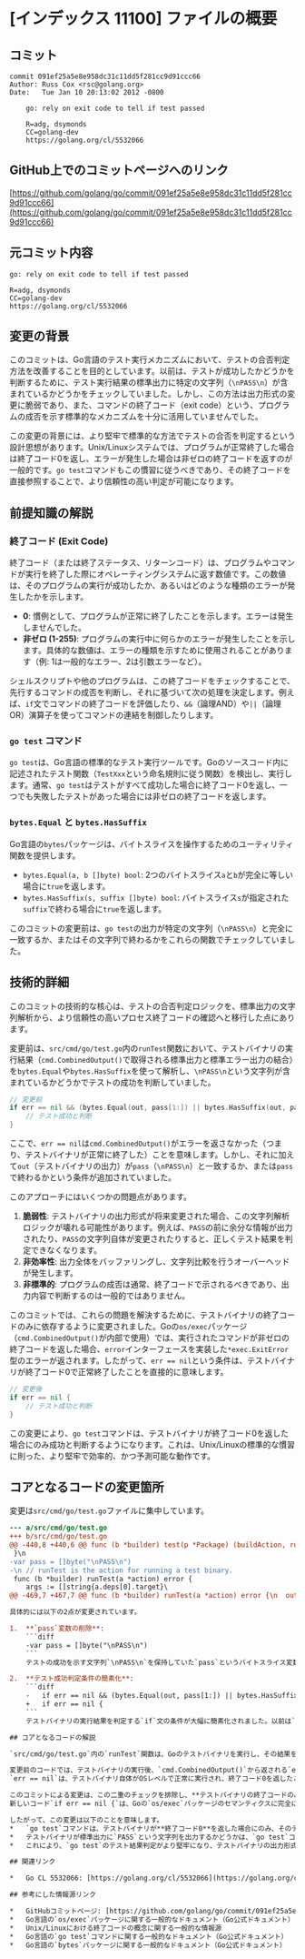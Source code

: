# [インデックス 11100] ファイルの概要

## コミット
```
commit 091ef25a5e8e958dc31c11dd5f281cc9d91ccc66
Author: Russ Cox <rsc@golang.org>
Date:   Tue Jan 10 20:13:02 2012 -0800

    go: rely on exit code to tell if test passed
    
    R=adg, dsymonds
    CC=golang-dev
    https://golang.org/cl/5532066
```

## GitHub上でのコミットページへのリンク

[https://github.com/golang/go/commit/091ef25a5e8e958dc31c11dd5f281cc9d91ccc66](https://github.com/golang/go/commit/091ef25a5e8e958dc31c11dd5f281cc9d91ccc66)

## 元コミット内容
```
go: rely on exit code to tell if test passed

R=adg, dsymonds
CC=golang-dev
https://golang.org/cl/5532066
```

## 変更の背景

このコミットは、Go言語のテスト実行メカニズムにおいて、テストの合否判定方法を改善することを目的としています。以前は、テストが成功したかどうかを判断するために、テスト実行結果の標準出力に特定の文字列（`\nPASS\n`）が含まれているかどうかをチェックしていました。しかし、この方法は出力形式の変更に脆弱であり、また、コマンドの終了コード（exit code）という、プログラムの成否を示す標準的なメカニズムを十分に活用していませんでした。

この変更の背景には、より堅牢で標準的な方法でテストの合否を判定するという設計思想があります。Unix/Linuxシステムでは、プログラムが正常終了した場合は終了コード0を返し、エラーが発生した場合は非ゼロの終了コードを返すのが一般的です。`go test`コマンドもこの慣習に従うべきであり、その終了コードを直接参照することで、より信頼性の高い判定が可能になります。

## 前提知識の解説

### 終了コード (Exit Code)

終了コード（または終了ステータス、リターンコード）は、プログラムやコマンドが実行を終了した際にオペレーティングシステムに返す数値です。この数値は、そのプログラムの実行が成功したか、あるいはどのような種類のエラーが発生したかを示します。

*   **0**: 慣例として、プログラムが正常に終了したことを示します。エラーは発生しませんでした。
*   **非ゼロ (1-255)**: プログラムの実行中に何らかのエラーが発生したことを示します。具体的な数値は、エラーの種類を示すために使用されることがあります（例: 1は一般的なエラー、2は引数エラーなど）。

シェルスクリプトや他のプログラムは、この終了コードをチェックすることで、先行するコマンドの成否を判断し、それに基づいて次の処理を決定します。例えば、`if`文でコマンドの終了コードを評価したり、`&&`（論理AND）や`||`（論理OR）演算子を使ってコマンドの連結を制御したりします。

### `go test` コマンド

`go test`は、Go言語の標準的なテスト実行ツールです。Goのソースコード内に記述されたテスト関数（`TestXxx`という命名規則に従う関数）を検出し、実行します。通常、`go test`はテストがすべて成功した場合に終了コード0を返し、一つでも失敗したテストがあった場合には非ゼロの終了コードを返します。

### `bytes.Equal` と `bytes.HasSuffix`

Go言語の`bytes`パッケージは、バイトスライスを操作するためのユーティリティ関数を提供します。
*   `bytes.Equal(a, b []byte) bool`: 2つのバイトスライス`a`と`b`が完全に等しい場合に`true`を返します。
*   `bytes.HasSuffix(s, suffix []byte) bool`: バイトスライス`s`が指定された`suffix`で終わる場合に`true`を返します。

このコミットの変更前は、`go test`の出力が特定の文字列（`\nPASS\n`）と完全に一致するか、またはその文字列で終わるかをこれらの関数でチェックしていました。

## 技術的詳細

このコミットの技術的な核心は、テストの合否判定ロジックを、標準出力の文字列解析から、より信頼性の高いプロセス終了コードの確認へと移行した点にあります。

変更前は、`src/cmd/go/test.go`内の`runTest`関数において、テストバイナリの実行結果（`cmd.CombinedOutput()`で取得される標準出力と標準エラー出力の結合）を`bytes.Equal`や`bytes.HasSuffix`を使って解析し、`\nPASS\n`という文字列が含まれているかどうかでテストの成功を判断していました。

```go
// 変更前
if err == nil && (bytes.Equal(out, pass[1:]) || bytes.HasSuffix(out, pass)) {
    // テスト成功と判断
}
```
ここで、`err == nil`は`cmd.CombinedOutput()`がエラーを返さなかった（つまり、テストバイナリが正常に終了した）ことを意味します。しかし、それに加えて`out`（テストバイナリの出力）が`pass`（`\nPASS\n`）と一致するか、または`pass`で終わるかという条件が追加されていました。

このアプローチにはいくつかの問題点があります。
1.  **脆弱性**: テストバイナリの出力形式が将来変更された場合、この文字列解析ロジックが壊れる可能性があります。例えば、`PASS`の前に余分な情報が出力されたり、`PASS`の文字列自体が変更されたりすると、正しくテスト結果を判定できなくなります。
2.  **非効率性**: 出力全体をバッファリングし、文字列比較を行うオーバーヘッドが発生します。
3.  **非標準的**: プログラムの成否は通常、終了コードで示されるべきであり、出力内容で判断するのは一般的ではありません。

このコミットでは、これらの問題を解決するために、テストバイナリの終了コードのみに依存するように変更されました。Goの`os/exec`パッケージ（`cmd.CombinedOutput()`が内部で使用）では、実行されたコマンドが非ゼロの終了コードを返した場合、`error`インターフェースを実装した`*exec.ExitError`型のエラーが返されます。したがって、`err == nil`という条件は、テストバイナリが終了コード0で正常終了したことを直接的に意味します。

```go
// 変更後
if err == nil {
    // テスト成功と判断
}
```
この変更により、`go test`コマンドは、テストバイナリが終了コード0を返した場合にのみ成功と判断するようになります。これは、Unix/Linuxの標準的な慣習に則った、より堅牢で効率的、かつ予測可能な動作です。

## コアとなるコードの変更箇所

変更は`src/cmd/go/test.go`ファイルに集中しています。

```diff
--- a/src/cmd/go/test.go
+++ b/src/cmd/go/test.go
@@ -440,8 +440,6 @@ func (b *builder) test(p *Package) (buildAction, runAction, printAction *action,\n 	return pmainAction, runAction, printAction, nil
 }\n 
-var pass = []byte("\nPASS\n")
-\n // runTest is the action for running a test binary.
 func (b *builder) runTest(a *action) error {
 	args := []string{a.deps[0].target}\
@@ -469,7 +467,7 @@ func (b *builder) runTest(a *action) error {\n 	out, err := cmd.CombinedOutput()\n 	t1 := time.Now()\n 	t := fmt.Sprintf("%.3fs", t1.Sub(t0).Seconds())\n-\tif err == nil && (bytes.Equal(out, pass[1:]) || bytes.HasSuffix(out, pass)) {\n+\tif err == nil {\n \t\tfmt.Fprintf(a.testOutput, "ok  \t%s\t%s\n", a.p.ImportPath, t)\n \t\tif testShowPass {\n \t\t\ta.testOutput.Write(out)\n```

具体的には以下の2点が変更されています。

1.  **`pass`変数の削除**:
    ```diff
    -var pass = []byte("\nPASS\n")
    ```
    テストの成功を示す文字列`\nPASS\n`を保持していた`pass`というバイトスライス変数が削除されました。これは、もはやこの文字列を解析する必要がなくなったためです。

2.  **テスト成功判定条件の簡素化**:
    ```diff
    -	if err == nil && (bytes.Equal(out, pass[1:]) || bytes.HasSuffix(out, pass)) {
    +	if err == nil {
    ```
    テストバイナリの実行結果を判定する`if`文の条件が大幅に簡素化されました。以前は`err == nil`に加えて、`out`（テスト出力）が`pass`文字列と一致するか、または`pass`文字列で終わるかという複雑な条件が含まれていましたが、これが単に`err == nil`のみになりました。

## コアとなるコードの解説

`src/cmd/go/test.go`内の`runTest`関数は、Goのテストバイナリを実行し、その結果を処理する役割を担っています。

変更前のコードでは、テストバイナリの実行後、`cmd.CombinedOutput()`から返される`err`（エラーオブジェクト）と`out`（標準出力と標準エラー出力の結合）の両方を見ていました。
`err == nil`は、テストバイナリ自体がOSレベルで正常に実行され、終了コード0を返したことを意味します。しかし、それに加えて、テストバイナリがGoのテストフレームワークによって生成された`PASS`という文字列を実際に出力したことを確認するために、`bytes.Equal`や`bytes.HasSuffix`を使って`out`の内容をチェックしていました。これは、テストバイナリが何らかの理由で`PASS`を出力しなかった場合（例えば、パニックを起こしたが終了コードは0だった場合など）に対応するため、あるいは、`go test`コマンドがテストバイナリの内部ロジックに依存して合否を判断していた名残である可能性があります。

このコミットによる変更は、この二重のチェックを排除し、**テストバイナリの終了コードのみを信頼する**という方針を明確にしています。
新しいコード`if err == nil {`は、Goの`os/exec`パッケージのセマンティクスに完全に依存しています。`os/exec`では、実行された外部コマンドが終了コード0で正常終了した場合にのみ`err`が`nil`となります。非ゼロの終了コードを返した場合は、`*exec.ExitError`型のエラーが返されるため、`err`は`nil`ではありません。

したがって、この変更は以下のことを意味します。
*   `go test`コマンドは、テストバイナリが**終了コード0**を返した場合にのみ、そのテストが成功したと判断します。
*   テストバイナリが標準出力に`PASS`という文字列を出力するかどうかは、`go test`コマンドの合否判定ロジックには影響しなくなります。これは、テストバイナリが内部的に`testing`パッケージを使用し、その結果として適切な終了コードを返すことを前提としています。
*   これにより、`go test`のテスト結果判定がより堅牢になり、テストバイナリの出力形式の変更に影響されなくなります。また、Unix/Linuxの標準的なプロセス管理の慣習に沿った、よりクリーンな実装となります。

## 関連リンク

*   Go CL 5532066: [https://golang.org/cl/5532066](https://golang.org/cl/5532066)

## 参考にした情報源リンク

*   GitHubコミットページ: [https://github.com/golang/go/commit/091ef25a5e8e958dc31c11dd5f281cc9d91ccc66](https://github.com/golang/go/commit/091ef25a5e8e958dc31c11dd5f281cc9d91ccc66)
*   Go言語の`os/exec`パッケージに関する一般的なドキュメント（Go公式ドキュメント）
*   Unix/Linuxにおける終了コードの概念に関する一般的な情報源
*   Go言語の`go test`コマンドに関する一般的なドキュメント（Go公式ドキュメント）
*   Go言語の`bytes`パッケージに関する一般的なドキュメント（Go公式ドキュメント）

